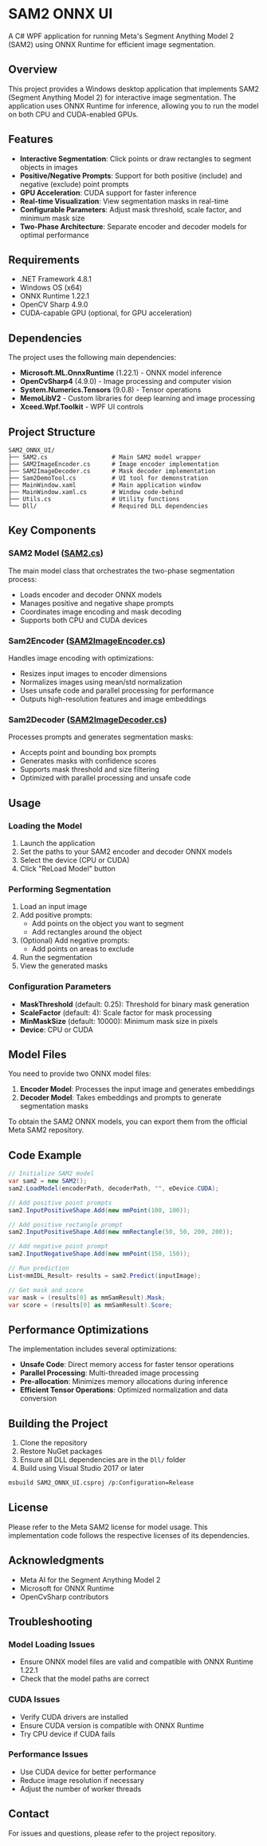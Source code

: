 # SAM2 ONNX UI

A C# WPF application for running Meta's Segment Anything Model 2 (SAM2) using ONNX Runtime for efficient image segmentation.

## Overview

This project provides a Windows desktop application that implements SAM2 (Segment Anything Model 2) for interactive image segmentation. The application uses ONNX Runtime for inference, allowing you to run the model on both CPU and CUDA-enabled GPUs.

## Features

- **Interactive Segmentation**: Click points or draw rectangles to segment objects in images
- **Positive/Negative Prompts**: Support for both positive (include) and negative (exclude) point prompts
- **GPU Acceleration**: CUDA support for faster inference
- **Real-time Visualization**: View segmentation masks in real-time
- **Configurable Parameters**: Adjust mask threshold, scale factor, and minimum mask size
- **Two-Phase Architecture**: Separate encoder and decoder models for optimal performance

## Requirements

- .NET Framework 4.8.1
- Windows OS (x64)
- ONNX Runtime 1.22.1
- OpenCV Sharp 4.9.0
- CUDA-capable GPU (optional, for GPU acceleration)

## Dependencies

The project uses the following main dependencies:

- **Microsoft.ML.OnnxRuntime** (1.22.1) - ONNX model inference
- **OpenCvSharp4** (4.9.0) - Image processing and computer vision
- **System.Numerics.Tensors** (9.0.8) - Tensor operations
- **MemoLibV2** - Custom libraries for deep learning and image processing
- **Xceed.Wpf.Toolkit** - WPF UI controls

## Project Structure

```
SAM2_ONNX_UI/
├── SAM2.cs                  # Main SAM2 model wrapper
├── SAM2ImageEncoder.cs      # Image encoder implementation
├── SAM2ImageDecoder.cs      # Mask decoder implementation
├── Sam2DemoTool.cs          # UI tool for demonstration
├── MainWindow.xaml          # Main application window
├── MainWindow.xaml.cs       # Window code-behind
├── Utils.cs                 # Utility functions
└── Dll/                     # Required DLL dependencies
```

## Key Components

### SAM2 Model ([SAM2.cs](SAM2.cs))

The main model class that orchestrates the two-phase segmentation process:
- Loads encoder and decoder ONNX models
- Manages positive and negative shape prompts
- Coordinates image encoding and mask decoding
- Supports both CPU and CUDA devices

### Sam2Encoder ([SAM2ImageEncoder.cs](SAM2ImageEncoder.cs))

Handles image encoding with optimizations:
- Resizes input images to encoder dimensions
- Normalizes images using mean/std normalization
- Uses unsafe code and parallel processing for performance
- Outputs high-resolution features and image embeddings

### Sam2Decoder ([SAM2ImageDecoder.cs](SAM2ImageDecoder.cs))

Processes prompts and generates segmentation masks:
- Accepts point and bounding box prompts
- Generates masks with confidence scores
- Supports mask threshold and size filtering
- Optimized with parallel processing and unsafe code

## Usage

### Loading the Model

1. Launch the application
2. Set the paths to your SAM2 encoder and decoder ONNX models
3. Select the device (CPU or CUDA)
4. Click "ReLoad Model" button

### Performing Segmentation

1. Load an input image
2. Add positive prompts:
   - Add points on the object you want to segment
   - Add rectangles around the object
3. (Optional) Add negative prompts:
   - Add points on areas to exclude
4. Run the segmentation
5. View the generated masks

### Configuration Parameters

- **MaskThreshold** (default: 0.25): Threshold for binary mask generation
- **ScaleFactor** (default: 4): Scale factor for mask processing
- **MinMaskSize** (default: 10000): Minimum mask size in pixels
- **Device**: CPU or CUDA

## Model Files

You need to provide two ONNX model files:

1. **Encoder Model**: Processes the input image and generates embeddings
2. **Decoder Model**: Takes embeddings and prompts to generate segmentation masks

To obtain the SAM2 ONNX models, you can export them from the official Meta SAM2 repository.

## Code Example

```csharp
// Initialize SAM2 model
var sam2 = new SAM2();
sam2.LoadModel(encoderPath, decoderPath, "", eDevice.CUDA);

// Add positive point prompts
sam2.InputPositiveShape.Add(new mmPoint(100, 100));

// Add positive rectangle prompt
sam2.InputPositiveShape.Add(new mmRectangle(50, 50, 200, 200));

// Add negative point prompt
sam2.InputNegativeShape.Add(new mmPoint(150, 150));

// Run prediction
List<mmIDL_Result> results = sam2.Predict(inputImage);

// Get mask and score
var mask = (results[0] as mmSamResult).Mask;
var score = (results[0] as mmSamResult).Score;
```

## Performance Optimizations

The implementation includes several optimizations:

- **Unsafe Code**: Direct memory access for faster tensor operations
- **Parallel Processing**: Multi-threaded image processing
- **Pre-allocation**: Minimizes memory allocations during inference
- **Efficient Tensor Operations**: Optimized normalization and data conversion

## Building the Project

1. Clone the repository
2. Restore NuGet packages
3. Ensure all DLL dependencies are in the `Dll/` folder
4. Build using Visual Studio 2017 or later

```bash
msbuild SAM2_ONNX_UI.csproj /p:Configuration=Release
```

## License

Please refer to the Meta SAM2 license for model usage. This implementation code follows the respective licenses of its dependencies.

## Acknowledgments

- Meta AI for the Segment Anything Model 2
- Microsoft for ONNX Runtime
- OpenCvSharp contributors

## Troubleshooting

### Model Loading Issues
- Ensure ONNX model files are valid and compatible with ONNX Runtime 1.22.1
- Check that the model paths are correct

### CUDA Issues
- Verify CUDA drivers are installed
- Ensure CUDA version is compatible with ONNX Runtime
- Try CPU device if CUDA fails

### Performance Issues
- Use CUDA device for better performance
- Reduce image resolution if necessary
- Adjust the number of worker threads

## Contact

For issues and questions, please refer to the project repository.
